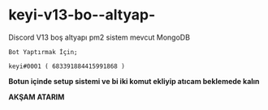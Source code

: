 # keyi-v13-bo--altyap-
Discord V13 boş altyapı pm2 sistem mevcut MongoDB

```fix
Bot Yaptırmak İçin;

keyi#0001 ( 683391884415991868 )
```

**Botun içinde setup sistemi ve bi iki komut ekliyip atıcam beklemede kalın**


**AKŞAM ATARIM**
